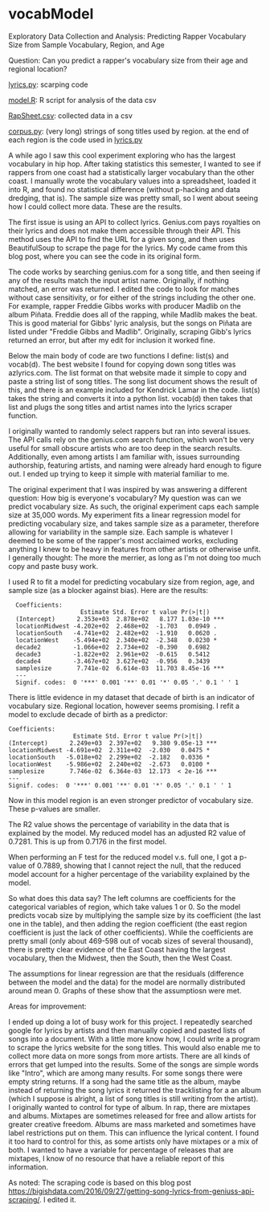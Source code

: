 # vocabModel

Exploratory Data Collection and Analysis: Predicting Rapper Vocabulary Size from Sample Vocabulary, Region, and Age

Question: Can you predict a rapper's vocabulary size from their age and regional location?

[lyrics.py](https://github.com/bogedy/vocabModel/blob/master/lyrics.py): scarping code

[model.R](https://github.com/bogedy/vocabModel/blob/master/model.R): R script for analysis of the data csv

[RapSheet.csv](https://github.com/bogedy/vocabModel/blob/master/RapSheet.csv): collected data in a csv

[corpus.py](https://github.com/bogedy/vocabModel/blob/master/corpus.py): (very long) strings of song titles used by region. at the end of each region is the code used in [lyrics.py](https://github.com/bogedy/vocabModel/blob/master/lyrics.py)

A while ago I saw this cool experiment exploring who has the largest vocabulary in hip hop. After taking statistics this semester, I wanted to see if rappers from one coast had a statistically larger vocabulary than the other coast. I manually wrote the vocabulary values into a spreadsheet, loaded it into R, and found no statistical difference (without p-hacking and data dredging, that is). The sample size was pretty small, so I went about seeing how I could collect more data. These are the results.

The first issue is using an API to collect lyrics. Genius.com pays royalties on their lyrics and does not make them accessible through their API. This method uses the API to find the URL for a given song, and then uses BeautifulSoup to scrape the page for the lyrics. My code came from this blog post, where you can see the code in its original form.

The code works by searching genius.com for a song title, and then seeing if any of the results match the input artist name. Originally, if nothing matched, an error was returned. I edited the code to look for matches without case sensitivity, or for either of the strings including the other one. For example, rapper Freddie Gibbs works with producer Madlib on the album Piñata. Freddie does all of the rapping, while Madlib makes the beat. This is good material for Gibbs' lyric analysis, but the songs on Piñata are listed under "Freddie Gibbs and Madlib". Originally, scraping Gibb's lyrics returned an error, but after my edit for inclusion it worked fine.

Below the main body of code are two functions I define: list(s) and vocab(d). The best website I found for copying down song titles was azlyrics.com. The list format on that website made it simple to copy and paste a string list of song titles. The song list document shows the result of this, and there is an example included for Kendrick Lamar in the code. list(s) takes the string and converts it into a python list. vocab(d) then takes that list and plugs the song titles and artist names into the lyrics scraper function.

I originally wanted to randomly select rappers but ran into several issues. The API calls rely on the genius.com search function, which won't be very useful for small obscure artists who are too deep in the search results. Additionally, even among artists I am familiar with, issues surrounding authorship, featuring artists, and naming were already hard enough to figure out. I ended up trying to keep it simple with material familiar to me.

The original experiment that I was inspired by was answering a different question: How big is everyone's vocabulary? My question was can we predict vocabulary size. As such, the original experiment caps each sample size at 35,000 words. My experiment fits a linear regression model for predicting vocabulary size, and takes sample size as a parameter, therefore allowing for variability in the sample size. Each sample is whatever I deemed to be some of the rapper's most acclaimed works, excluding anything I knew to be heavy in features from other artists or otherwise unfit. I generally thought: The more the merrier, as long as I'm not doing too much copy and paste busy work.

I used R to fit a model for predicting vocabulary size from region, age, and sample size (as a blocker against bias). Here are the results:
```
  Coefficients:
                    Estimate Std. Error t value Pr(>|t|)    
  (Intercept)      2.353e+03  2.878e+02   8.177 1.03e-10 ***
  locationMidwest -4.202e+02  2.468e+02  -1.703   0.0949 .  
  locationSouth   -4.741e+02  2.482e+02  -1.910   0.0620 .  
  locationWest    -5.494e+02  2.340e+02  -2.348   0.0230 *  
  decade2         -1.066e+02  2.734e+02  -0.390   0.6982    
  decade3         -1.822e+02  2.961e+02  -0.615   0.5412    
  decade4         -3.467e+02  3.627e+02  -0.956   0.3439    
  samplesize       7.741e-02  6.614e-03  11.703 8.45e-16 ***
  ---
  Signif. codes:  0 '***' 0.001 '**' 0.01 '*' 0.05 '.' 0.1 ' ' 1
```
There is little evidence in my dataset that decade of birth is an indicator of vocabulary size. Regional location, however seems promising. I refit a model to exclude decade of birth as a predictor:


```
Coefficients:
                  Estimate Std. Error t value Pr(>|t|)    
(Intercept)      2.249e+03  2.397e+02   9.380 9.05e-13 ***
locationMidwest -4.691e+02  2.311e+02  -2.030   0.0475 *  
locationSouth   -5.018e+02  2.299e+02  -2.182   0.0336 *  
locationWest    -5.986e+02  2.240e+02  -2.673   0.0100 *  
samplesize       7.746e-02  6.364e-03  12.173  < 2e-16 ***
---
Signif. codes:  0 '***' 0.001 '**' 0.01 '*' 0.05 '.' 0.1 ' ' 1
```

Now in this model region is an even stronger predictor of vocabulary size. These p-values are smaller.

The R2 value shows the percentage of variability in the data that is explained by the model. My reduced model has an adjusted R2 value of 0.7281. This is up from 0.7176 in the first model.

When performing an F test for the reduced model v.s. full one, I got a p-value of 0.7889, showing that I cannot reject the null, that the reduced model account for a higher percentage of the variability explained by the model. 

So what does this data say? The left columns are coefficients for the categorical variables of region, which take values 1 or 0. So the model predicts vocab size by multiplying the sample size by its coefficient (the last one in the table), and then adding the region coefficient (the east region coefficient is just the lack of other coefficients). While the coefficients are pretty small (only about 469-598 out of vocab sizes of several thousand), there is pretty clear evidence of the East Coast having the largest vocabulary, then the Midwest, then the South, then the West Coast.

The assumptions for linear regression are that the residuals (difference between the model and the data) for the model are normally distributed around mean 0. Graphs of these show that the assumptiosn were met.


Areas for improvement:

I ended up doing a lot of busy work for this project. I repeatedly searched google for lyrics by artists and then manually copied and pasted lists of songs into a document. With a little more know how, I could write a program to scrape the lyrics website for the song titles. This would also enable me to collect more data on more songs from more artists.
There are all kinds of errors that get lumped into the results. Some of the songs are simple words like "Intro", which are among many results. For some songs there were empty string returns. If a song had the same title as the album, maybe instead of returning the song lyrics it returned the tracklisting for a an album (which I suppose is alright, a list of song titles is still writing from the artist).
I originally wanted to control for type of album. In rap, there are mixtapes and albums. Mixtapes are sometimes released for free and allow artists for greater creative freedom. Albums are mass marketed and sometimes have label restrictions put on them. This can influence the lyrical content. I found it too hard to control for this, as some artists only have mixtapes or a mix of both. I wanted to have a variable for percentage of releases that are mixtapes, I know of no resource that have a reliable report of this information.

As noted: The scraping code is based on this blog post https://bigishdata.com/2016/09/27/getting-song-lyrics-from-geniuss-api-scraping/. I edited it.
